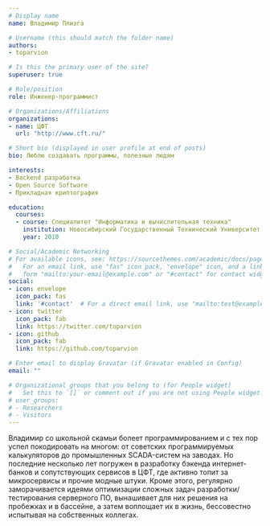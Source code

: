```yaml
---
# Display name
name: Владимир Плизга

# Username (this should match the folder name)
authors:
- toparvion

# Is this the primary user of the site?
superuser: true

# Role/position
role: Инженер-программист

# Organizations/Affiliations
organizations:
- name: ЦФТ
  url: "http://www.cft.ru/"

# Short bio (displayed in user profile at end of posts)
bio: Люблю создавать программы, полезные людям

interests:
- Backend разработка
- Open Source Software
- Прикладная криптография

education:
  courses:
  - course: Специалитет "Информатика и вычислительная техника"
    institution: Новосибирский Государственный Технический Университет, АВТФ
    year: 2010

# Social/Academic Networking
# For available icons, see: https://sourcethemes.com/academic/docs/page-builder/#icons
#   For an email link, use "fas" icon pack, "envelope" icon, and a link in the
#   form "mailto:your-email@example.com" or "#contact" for contact widget.
social:
- icon: envelope
  icon_pack: fas
  link: '#contact'  # For a direct email link, use "mailto:test@example.org".
- icon: twitter
  icon_pack: fab
  link: https://twitter.com/toparvion
- icon: github
  icon_pack: fab
  link: https://github.com/toparvion

# Enter email to display Gravatar (if Gravatar enabled in Config)
email: ""

# Organizational groups that you belong to (for People widget)
#   Set this to `[]` or comment out if you are not using People widget.
# user_groups:
# - Researchers
# - Visitors
---
```


Владимир со школьной скамьи болеет программированием и с тех пор успел покодировать на многом: от советских программируемых калькуляторов до промышленных SCADA-систем на заводах. Но последние несколько лет погружен в разработку бэкенда интернет-банков и сопутствующих сервисов в ЦФТ, где активно топит за микросервисы и прочие модные штуки. Кроме этого, регулярно заморачивается идеями оптимизации сложных задач разработки/тестирования серверного ПО, вынашивает для них решения на пробежках и в бассейне, а затем воплощает их в жизнь, бессовестно испытывая на собственных коллегах.
